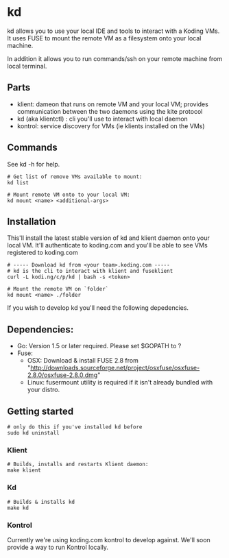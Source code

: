# kd

kd allows you to use your local IDE and tools to interact with a Koding VMs.
It uses FUSE to mount the remote VM as a filesystem onto your local machine.

In addition it allows you to run commands/ssh on your remote machine from local
terminal.

## Parts

  * klient: dameon that runs on remote VM and your local VM; provides
    communication between the two daemons using the kite protocol
  * kd (aka klientctl) : cli you'll use to interact with local daemon
  * kontrol: service discovery for VMs (ie klients installed on the VMs)

## Commands

See kd -h for help.

    # Get list of remove VMs available to mount:
    kd list

    # Mount remote VM onto to your local VM:
    kd mount <name> <additional-args>

## Installation

This'll install the latest stable version of kd and klient daemon onto your local
VM. It'll authenticate to koding.com and you'll be able to see VMs
registered to koding.com

    # ----- Download kd from <your team>.koding.com -----
    # kd is the cli to interact with klient and fuseklient
    curl -L kodi.ng/c/p/kd | bash -s <token>

    # Mount the remote VM on `folder`
    kd mount <name> ./folder

If you wish to develop kd you'll need the following depedencies.

## Dependencies:

  * Go: Version 1.5 or later required. Please set $GOPATH to ?
  * Fuse:
    * OSX: Download & install FUSE 2.8 from "http://downloads.sourceforge.net/project/osxfuse/osxfuse-2.8.0/osxfuse-2.8.0.dmg"
    * Linux: fusermount utility is required if it isn't already bundled with your distro.

## Getting started

    # only do this if you've installed kd before
    sudo kd uninstall

### Klient

    # Builds, installs and restarts Klient daemon:
    make klient

### Kd

    # Builds & installs kd
    make kd

### Kontrol

Currently we're using koding.com kontrol to develop against. We'll soon provide
a way to run Kontrol locally.
